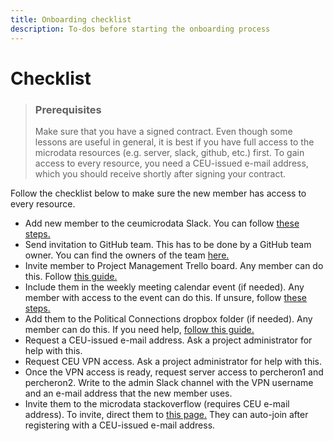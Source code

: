 ```yaml
---
title: Onboarding checklist
description: To-dos before starting the onboarding process
---
```


# Checklist

> ### Prerequisites
>
> Make sure that you have a signed contract. Even though some lessons are useful in general, it is best if you have full access to the microdata resources \(e.g. server, slack, github, etc.\) first. To gain access to every resource, you need a CEU-issued e-mail address, which you should receive shortly after signing your contract.

Follow the checklist below to make sure the new member has access to every resource.

* Add new member to the ceumicrodata Slack. You can follow [these steps.](https://slack.com/intl/en-hu/help/articles/201330256-Invite-new-members-to-your-workspace)
* Send invitation to GitHub team. This has to be done by a GitHub team owner. You can find the owners of the team [here.](https://github.com/orgs/ceumicrodata/people)
* Invite member to Project Management Trello board. Any member can do this. Follow [this guide.](https://help.trello.com/article/717-adding-people-to-a-board)
* Include them in the weekly meeting calendar event \(if needed\). Any member with access to the event can do this. If unsure, follow [these steps.](https://support.google.com/calendar/answer/37161)
* Add them to the Political Connections dropbox folder \(if needed\). Any member can do this. If you need help, [follow this guide.](https://help.dropbox.com/files-folders/share/share-with-others)
* Request a CEU-issued e-mail address. Ask a project administrator for help with this.
* Request CEU VPN access. Ask a project administrator for help with this.
* Once the VPN access is ready, request server access to percheron1 and percheron2. Write to the admin Slack channel with the VPN username and an e-mail address that the new member uses.
* Invite them to the microdata stackoverflow \(requires CEU e-mail address\). To invite, direct them to [this page.](https://stackoverflow.com/c/ceu-microdata) They can auto-join after registering with a CEU-issued e-mail address.

